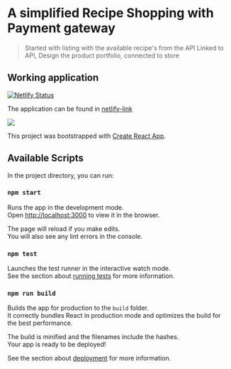 # A simplified Recipe Shopping with Payment gateway

> Started with listing with the available recipe's from the API
> Linked to API, Design the product portfolio, connected to store

## Working application

[![Netlify Status](https://api.netlify.com/api/v1/badges/34937d20-6d8e-4699-9538-1b241d7bebdc/deploy-status)](https://app.netlify.com/sites/wizardly-pasteur-f15fa9/deploys)

The application can be found in [netlify-link]

![][demo-gif]

This project was bootstrapped with [Create React App](https://github.com/facebook/create-react-app).

## Available Scripts

In the project directory, you can run:

### `npm start`

Runs the app in the development mode.<br />
Open [http://localhost:3000](http://localhost:3000) to view it in the browser.

The page will reload if you make edits.<br />
You will also see any lint errors in the console.

### `npm test`

Launches the test runner in the interactive watch mode.<br />
See the section about [running tests](https://facebook.github.io/create-react-app/docs/running-tests) for more information.

### `npm run build`

Builds the app for production to the `build` folder.<br />
It correctly bundles React in production mode and optimizes the build for the best performance.

The build is minified and the filenames include the hashes.<br />
Your app is ready to be deployed!

See the section about [deployment](https://facebook.github.io/create-react-app/docs/deployment) for more information.

[netlify-link]: https://wizardly-pasteur-f15fa9.netlify.app/
[demo-gif]: recording/fc-recipe-payment-gateway.gif
